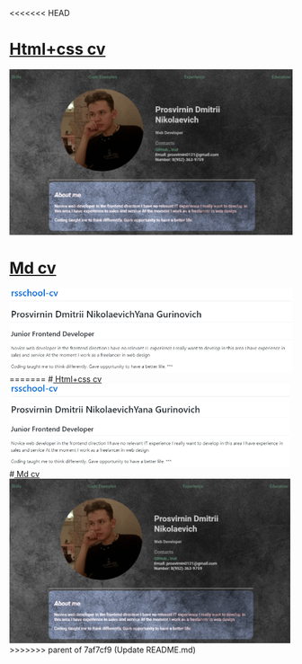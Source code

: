 <<<<<<< HEAD

# <a href="https://17clouds.github.io/rsschool-cv/"> Html+css cv </a>
<img src="https://github.com/17clouds/rsschool-cv/blob/100d17050f6a5f3655b83b6687b60cfa7b1128c2/readme_img/2.png" width="700">

# <a href="https://17clouds.github.io/rsschool-cv/cv"> Md cv </a>
<img src="https://github.com/17clouds/rsschool-cv/blob/100d17050f6a5f3655b83b6687b60cfa7b1128c2/readme_img/1.png" width="700"> 
=======
#<a href="https://17clouds.github.io/rsschool-cv/"> Html+css cv </a>
<img src="https://github.com/17clouds/rsschool-cv/blob/100d17050f6a5f3655b83b6687b60cfa7b1128c2/readme_img/1.png" width="500"> 
#<a href="https://17clouds.github.io/rsschool-cv/cv"> Md cv </a>
<img src="https://github.com/17clouds/rsschool-cv/blob/100d17050f6a5f3655b83b6687b60cfa7b1128c2/readme_img/2.png" width="500">
>>>>>>> parent of 7af7cf9 (Update README.md)
